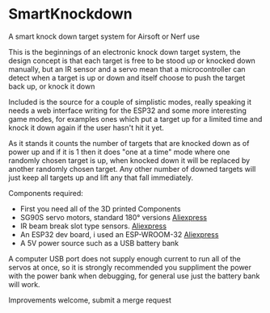 # SmartKnockdown
A smart knock down target system for Airsoft or Nerf use

This is the beginnings of an electronic knock down target system, the design concept is that each target is free to be stood up or knocked down manually, but an IR sensor and a servo mean that a microcontroller can detect when a target is up or down and itself choose to push the target back up, or knock it down

Included is the source for a couple of simplistic modes, really speaking it needs a web interface writing for the ESP32 and some more interesting game modes, for examples ones which put a target up for a limited time and knock it down again if the user hasn't hit it yet.

As it stands it counts the number of targets that are knocked down as of power up and if it is 1 then it does "one at a time" mode where one randomly chosen target is up, when knocked down it will be replaced by another randomly chosen target.  Any other number of downed targets will just keep all targets up and lift any that fall immediately.

Components required:
* First you need all of the 3D printed Components
* SG90S servo motors, standard 180° versions [Aliexpress](https://www.aliexpress.com/item/1005006063061561.html)
* IR beam break slot type sensors. [Aliexpress](https://www.aliexpress.com/item/1005006984775727.html)
* An ESP32 dev board, i used an ESP-WROOM-32 [Aliexpress](https://www.aliexpress.com/item/1005007061953921.html)
* A 5V power source such as a USB battery bank

A computer USB port does not supply enough current to run all of the servos at once, so it is strongly recommended you suppliment the power with the power bank when debugging, for general use just the battery bank will work.

Improvements welcome, submit a merge request

